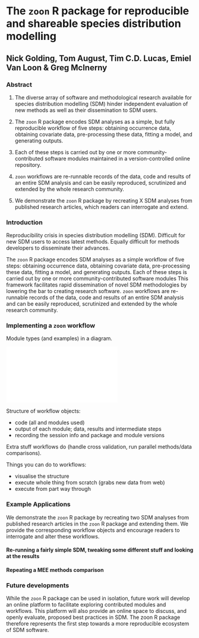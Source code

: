 # The `zoon` R package for reproducible and shareable species distribution modelling

## Nick Golding, Tom August, Tim C.D. Lucas, Emiel Van Loon & Greg McInerny

### Abstract

1. The diverse array of software and methodological research available for species distribution modelling (SDM) hinder independent evaluation of new methods as well as their dissemination to SDM users.  

2. The `zoon` R package encodes SDM analyses as a simple, but fully reproducible workflow of five steps: obtaining occurrence data, obtaining covariate data, pre-processing these data, fitting a model, and generating outputs.

3. Each of these steps is carried out by one or more community-contributed software modules maintained in a version-controlled online repository.

4. `zoon` workflows are re-runnable records of the data, code and results of an entire SDM analysis and can be easily reproduced, scrutinized and extended by the whole research community.
 
5. We demonstrate the `zoon` R package by recreating X SDM analyses from published research articles, which readers can interrogate and extend.

### Introduction

<!-- The Problem -->
Reproducibility crisis in species distribution modelling (SDM).
Difficult for new SDM users to access latest methods.
Equally difficult for methods developers to disseminate their advances.

<!-- The Solution: ZOOOOOON!  -->
The `zoon` R package encodes SDM analyses as a simple workflow of five steps: obtaining occurrence data, obtaining covariate data, pre-processing these data, fitting a model, and generating outputs.
Each of these steps is carried out by one or more community-contributed software modules 
This framework facilitates rapid dissemination of novel SDM methodologies by lowering the bar to creating research software.
`zoon` workflows are re-runnable records of the data, code and results of an entire SDM analysis and can be easily reproduced, scrutinized and extended by the whole research community.
 
<!-- How It Works -->
### Implementing a `zoon` workflow

Module types (and examples) in a diagram.

![The modular SDM structure encoded by a zoon workflow.
A) Flow diagram representing the module types.
B) The required inputs and outputs for each module types (full details given in the `zoon` vignette 'Building a module').
C) Chaining and listing modules of the same type.
D) An example workflow, corresponding to Example 1 below.](./figs/workflow_schematic.pdf)

Structure of workflow objects:
 - code (all and modules used)
 - output of each module; data, results and intermediate steps
 - recording the session info and package and module versions

Extra stuff workflows do (handle cross validation, run parallel methods/data comparisons).

Things you can do to workflows:
 - visualise the structure
 - execute whole thing from scratch (grabs new data from web)
 - execute from part way through

### Example Applications

We demonstrate the `zoon` R package by recreating two SDM analyses from published research articles in the `zoon` R package and extending them.
We provide the corresponding workflow objects and encourage readers to interrogate and alter these workflows.

#### Re-running a fairly simple SDM, tweaking some different stuff and looking at the results 

#### Repeating a MEE methods comparison 

### Future developments

While the `zoon` R package can be used in isolation, future work will develop an online platform to facilitate exploring contributed modules and workflows.
This platform will also provide an online space to discuss, and openly evaluate, proposed best practices in SDM.
The zoon R package therefore represents the first step towards a more reproducible ecosystem of SDM software. 


